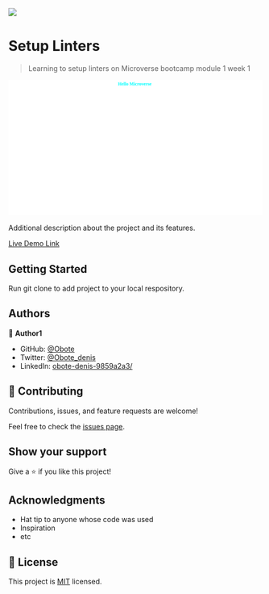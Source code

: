 ![](https://img.shields.io/badge/Microverse-blueviolet)

# Setup Linters

> Learning to setup  linters on Microverse bootcamp module 1 week 1

![screenshot](./app.png)

Additional description about the project and its features.


[Live Demo Link](https://obote.github.io/HelloMicroverse/)


## Getting Started

Run git clone to add project to your local respository.



## Authors

👤 **Author1**

- GitHub: [@Obote](https://github.com/Obote)
- Twitter: [@Obote_denis](https://twitter.com/Obote_denis)
- LinkedIn: [obote-denis-9859a2a3/](https://www.linkedin.com/in/obote-denis-9859a2a3/)

## 🤝 Contributing

Contributions, issues, and feature requests are welcome!

Feel free to check the [issues page](../../issues/).

## Show your support

Give a ⭐️ if you like this project!

## Acknowledgments

- Hat tip to anyone whose code was used
- Inspiration
- etc

## 📝 License

This project is [MIT](./MIT.md) licensed.
